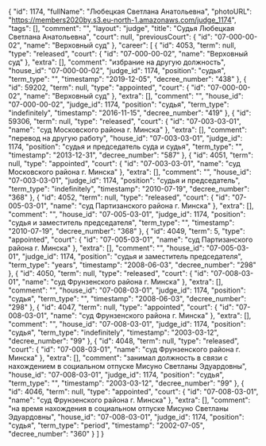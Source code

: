 {
    "id": 1174,
    "fullName": "Любецкая Светлана Анатольевна",
    "photoURL": "https://members2020by.s3.eu-north-1.amazonaws.com/judge_1174",
    "tags": [],
    "comment": "",
    "layout": "judge",
    "title": "Судья Любецкая Светлана Анатольевна",
    "court": null,
    "previousCourt": {
        "id": "07-000-00-02",
        "name": "Верховный суд"
    },
    "career": [
        {
            "id": 4053,
            "term": null,
            "type": "released",
            "court": {
                "id": "07-000-00-02",
                "name": "Верховный суд"
            },
            "extra": [],
            "comment": "избрание на другую должность",
            "house_id": "07-000-00-02",
            "judge_id": 1174,
            "position": "судья",
            "term_type": "",
            "timestamp": "2019-12-05",
            "decree_number": "438"
        },
        {
            "id": 59202,
            "term": null,
            "type": "appointed",
            "court": {
                "id": "07-000-00-02",
                "name": "Верховный суд"
            },
            "extra": [],
            "comment": "",
            "house_id": "07-000-00-02",
            "judge_id": 1174,
            "position": "судья",
            "term_type": "indefinitely",
            "timestamp": "2016-11-15",
            "decree_number": "419"
        },
        {
            "id": 59306,
            "term": null,
            "type": "released",
            "court": {
                "id": "07-003-03-01",
                "name": "суд Московского района г. Минска"
            },
            "extra": [],
            "comment": "перевод на другую работу",
            "house_id": "07-003-03-01",
            "judge_id": 1174,
            "position": "судья и председатель суда и судья",
            "term_type": "",
            "timestamp": "2013-12-31",
            "decree_number": "587"
        },
        {
            "id": 4051,
            "term": null,
            "type": "appointed",
            "court": {
                "id": "07-003-03-01",
                "name": "суд Московского района г. Минска"
            },
            "extra": [],
            "comment": "",
            "house_id": "07-003-03-01",
            "judge_id": 1174,
            "position": "судья и председатель",
            "term_type": "indefinitely",
            "timestamp": "2010-07-19",
            "decree_number": "368"
        },
        {
            "id": 4052,
            "term": null,
            "type": "released",
            "court": {
                "id": "07-005-03-01",
                "name": "суд Партизанского района г. Минска"
            },
            "extra": [],
            "comment": "",
            "house_id": "07-005-03-01",
            "judge_id": 1174,
            "position": "судья и заместитель председателя",
            "term_type": "",
            "timestamp": "2010-07-19",
            "decree_number": "368"
        },
        {
            "id": 4049,
            "term": 5,
            "type": "appointed",
            "court": {
                "id": "07-005-03-01",
                "name": "суд Партизанского района г. Минска"
            },
            "extra": [],
            "comment": "",
            "house_id": "07-005-03-01",
            "judge_id": 1174,
            "position": "судья и заместитель председателя",
            "term_type": "years",
            "timestamp": "2008-06-03",
            "decree_number": "298"
        },
        {
            "id": 4050,
            "term": null,
            "type": "released",
            "court": {
                "id": "07-008-03-01",
                "name": "суд Фрунзенского района г. Минска"
            },
            "extra": [],
            "comment": "",
            "house_id": "07-008-03-01",
            "judge_id": 1174,
            "position": "судья",
            "term_type": "",
            "timestamp": "2008-06-03",
            "decree_number": "298"
        },
        {
            "id": 4047,
            "term": null,
            "type": "appointed",
            "court": {
                "id": "07-008-03-01",
                "name": "суд Фрунзенского района г. Минска"
            },
            "extra": [],
            "comment": "",
            "house_id": "07-008-03-01",
            "judge_id": 1174,
            "position": "судья",
            "term_type": "indefinitely",
            "timestamp": "2003-03-12",
            "decree_number": "99"
        },
        {
            "id": 4048,
            "term": null,
            "type": "released",
            "court": {
                "id": "07-008-03-01",
                "name": "суд Фрунзенского района г. Минска"
            },
            "extra": [],
            "comment": "занимал должность в связи с нахождением в социальном отпуске Мисуно Светланы Эдуардовны",
            "house_id": "07-008-03-01",
            "judge_id": 1174,
            "position": "судья",
            "term_type": "",
            "timestamp": "2003-03-12",
            "decree_number": "99"
        },
        {
            "id": 4046,
            "term": null,
            "type": "appointed",
            "court": {
                "id": "07-008-03-01",
                "name": "суд Фрунзенского района г. Минска"
            },
            "extra": [],
            "comment": "на время нахождения в социальном отпуске Мисуно Светланы Эдуардовны",
            "house_id": "07-008-03-01",
            "judge_id": 1174,
            "position": "судья",
            "term_type": "period",
            "timestamp": "2002-07-05",
            "decree_number": "360"
        }
    ]
}